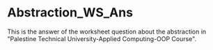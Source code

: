 # Abstraction_WS_Ans

This is the answer of the worksheet question about the abstraction in "Palestine Technical University-Applied Computing-OOP Course".
